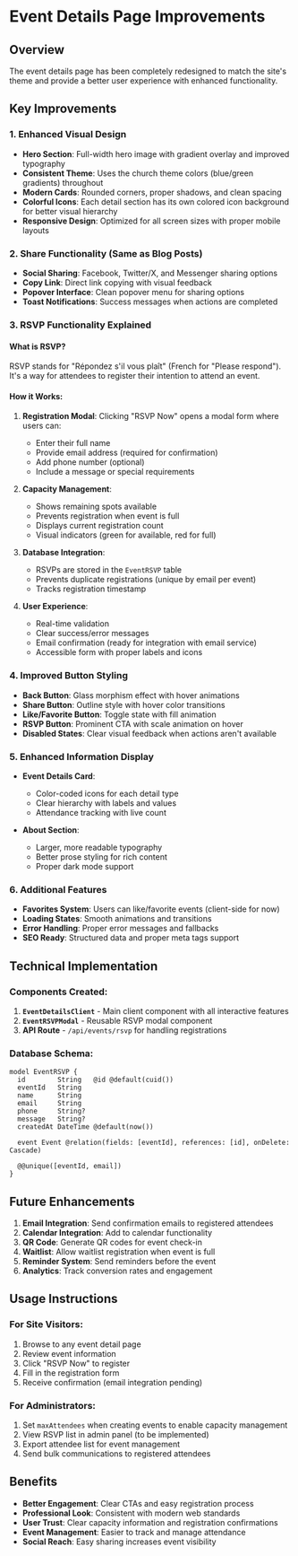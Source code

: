 # Event Details Page Improvements

## Overview
The event details page has been completely redesigned to match the site's theme and provide a better user experience with enhanced functionality.

## Key Improvements

### 1. **Enhanced Visual Design**
- **Hero Section**: Full-width hero image with gradient overlay and improved typography
- **Consistent Theme**: Uses the church theme colors (blue/green gradients) throughout
- **Modern Cards**: Rounded corners, proper shadows, and clean spacing
- **Colorful Icons**: Each detail section has its own colored icon background for better visual hierarchy
- **Responsive Design**: Optimized for all screen sizes with proper mobile layouts

### 2. **Share Functionality** (Same as Blog Posts)
- **Social Sharing**: Facebook, Twitter/X, and Messenger sharing options
- **Copy Link**: Direct link copying with visual feedback
- **Popover Interface**: Clean popover menu for sharing options
- **Toast Notifications**: Success messages when actions are completed

### 3. **RSVP Functionality Explained**

#### What is RSVP?
RSVP stands for "Répondez s'il vous plaît" (French for "Please respond"). It's a way for attendees to register their intention to attend an event.

#### How it Works:
1. **Registration Modal**: Clicking "RSVP Now" opens a modal form where users can:
   - Enter their full name
   - Provide email address (required for confirmation)
   - Add phone number (optional)
   - Include a message or special requirements

2. **Capacity Management**:
   - Shows remaining spots available
   - Prevents registration when event is full
   - Displays current registration count
   - Visual indicators (green for available, red for full)

3. **Database Integration**:
   - RSVPs are stored in the `EventRSVP` table
   - Prevents duplicate registrations (unique by email per event)
   - Tracks registration timestamp

4. **User Experience**:
   - Real-time validation
   - Clear success/error messages
   - Email confirmation (ready for integration with email service)
   - Accessible form with proper labels and icons

### 4. **Improved Button Styling**
- **Back Button**: Glass morphism effect with hover animations
- **Share Button**: Outline style with hover color transitions
- **Like/Favorite Button**: Toggle state with fill animation
- **RSVP Button**: Prominent CTA with scale animation on hover
- **Disabled States**: Clear visual feedback when actions aren't available

### 5. **Enhanced Information Display**
- **Event Details Card**: 
  - Color-coded icons for each detail type
  - Clear hierarchy with labels and values
  - Attendance tracking with live count
  
- **About Section**:
  - Larger, more readable typography
  - Better prose styling for rich content
  - Proper dark mode support

### 6. **Additional Features**
- **Favorites System**: Users can like/favorite events (client-side for now)
- **Loading States**: Smooth animations and transitions
- **Error Handling**: Proper error messages and fallbacks
- **SEO Ready**: Structured data and proper meta tags support

## Technical Implementation

### Components Created:
1. **`EventDetailsClient`** - Main client component with all interactive features
2. **`EventRSVPModal`** - Reusable RSVP modal component
3. **API Route** - `/api/events/rsvp` for handling registrations

### Database Schema:
```prisma
model EventRSVP {
  id        String   @id @default(cuid())
  eventId   String
  name      String
  email     String
  phone     String?
  message   String?
  createdAt DateTime @default(now())
  
  event Event @relation(fields: [eventId], references: [id], onDelete: Cascade)
  
  @@unique([eventId, email])
}
```

## Future Enhancements
1. **Email Integration**: Send confirmation emails to registered attendees
2. **Calendar Integration**: Add to calendar functionality
3. **QR Code**: Generate QR codes for event check-in
4. **Waitlist**: Allow waitlist registration when event is full
5. **Reminder System**: Send reminders before the event
6. **Analytics**: Track conversion rates and engagement

## Usage Instructions

### For Site Visitors:
1. Browse to any event detail page
2. Review event information
3. Click "RSVP Now" to register
4. Fill in the registration form
5. Receive confirmation (email integration pending)

### For Administrators:
1. Set `maxAttendees` when creating events to enable capacity management
2. View RSVP list in admin panel (to be implemented)
3. Export attendee list for event management
4. Send bulk communications to registered attendees

## Benefits
- **Better Engagement**: Clear CTAs and easy registration process
- **Professional Look**: Consistent with modern web standards
- **User Trust**: Clear capacity information and registration confirmations
- **Event Management**: Easier to track and manage attendance
- **Social Reach**: Easy sharing increases event visibility
